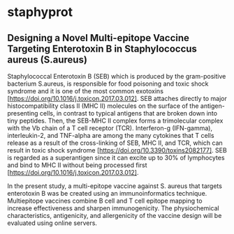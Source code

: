 # staphyprot
## Designing a Novel Multi-epitope Vaccine Targeting  Enterotoxin B in Staphylococcus aureus (S.aureus)
Staphylococcal Enterotoxin B (SEB) which is produced by the gram-positive bacterium S.aureus, is responsible for food poisoning and toxic shock syndrome and it is one of the most common exotoxins [https://doi.org/10.1016/j.toxicon.2017.03.012]. SEB attaches directly to major histocompatibility class II (MHC II) molecules on the surface of the antigen-presenting cells, in contrast to typical antigens that are broken down into tiny peptides. Then, the SEB-MHC II complex forms a trimolecular complex with the Vb chain of a T cell receptor (TCR). Interferon-g (IFN-gamma), interleukin-2, and TNF-alpha are among the many cytokines that T cells release as a result of the cross-linking of SEB, MHC II, and TCR, which can result in toxic shock syndrome [https://doi.org/10.3390/toxins2082177]. SEB is regarded as a superantigen since it can excite up to 30% of lymphocytes and bind to MHC II without being processed first [https://doi.org/10.1016/j.toxicon.2017.03.012].

In the present study, a multi-epitope vaccine against S. aureus that targets enterotoxin B was be created using an immunoinformatics technique. Multiepitope vaccines combine B cell and T cell epitope mapping to increase effectiveness and sharpen immunogenicity. The physiochemical characteristics, antigenicity, and allergenicity of the vaccine design will be evaluated using online servers.
